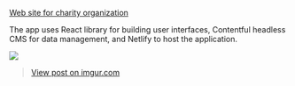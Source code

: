 <a href="https://rf21vek.ru/">Web site for charity organization </a>

The app uses React library for building user interfaces,
Contentful headless CMS for data management, and Netlify to host the application.

[//]: # (<img width="1438" alt="demoSite" src="https://imgur.com/wciv77g"/>)
[//]: # (<img width="1438" alt="performanceScore" src="https://imgur.com/fQlOhOI"/>)

![](https://i.imgur.com/wciv77g.gif)
<blockquote class="imgur-embed-pub" lang="en" data-id="wciv77g"><a href="https://i.imgur.com/wciv77g.gifv">View post on imgur.com</a></blockquote><script async src="//s.imgur.com/min/embed.js" charset="utf-8"></script>
